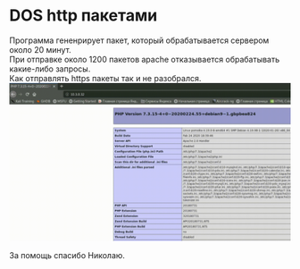 # DOS http пакетами
Программа гененрирует пакет, который обрабатывается сервером около 20 минут.  
При отправке около 1200 пакетов apache отказывается обрабатывать какие-либо запросы.  
Как отправлять https пакеты так и не разобрался.
![alt text](preview.gif)  
  
За помощь спасибо Николаю.
